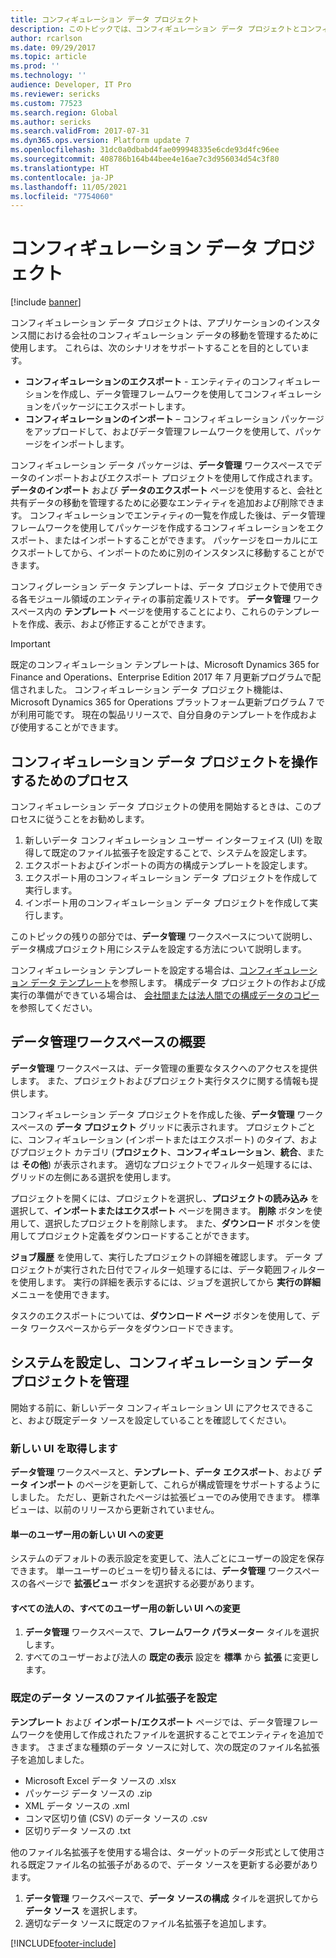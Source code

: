 ```yaml
---
title: コンフィギュレーション データ プロジェクト
description: このトピックでは、コンフィギュレーション データ プロジェクトとコンフィギュレーション データ テンプレートについて説明します。
author: rcarlson
ms.date: 09/29/2017
ms.topic: article
ms.prod: ''
ms.technology: ''
audience: Developer, IT Pro
ms.reviewer: sericks
ms.custom: 77523
ms.search.region: Global
ms.author: sericks
ms.search.validFrom: 2017-07-31
ms.dyn365.ops.version: Platform update 7
ms.openlocfilehash: 31dc0a0dbabd4fae099948335e6cde93d4fc96ee
ms.sourcegitcommit: 408786b164b44bee4e16ae7c3d956034d54c3f80
ms.translationtype: HT
ms.contentlocale: ja-JP
ms.lasthandoff: 11/05/2021
ms.locfileid: "7754060"
---
```

# <a name="configuration-data-projects"></a>コンフィギュレーション データ プロジェクト

[!include [banner](../includes/banner.md)]

コンフィギュレーション データ プロジェクトは、アプリケーションのインスタンス間における会社のコンフィギュレーション データの移動を管理するために使用します。 これらは、次のシナリオをサポートすることを目的としています。

- **コンフィギュレーションのエクスポート** - エンティティのコンフィギュレーションを作成し、データ管理フレームワークを使用してコンフィギュレーションをパッケージにエクスポートします。
- **コンフィギュレーションのインポート** – コンフィギュレーション パッケージをアップロードして、およびデータ管理フレームワークを使用して、パッケージをインポートします。

コンフィギュレーション データ パッケージは、**データ管理** ワークスペースでデータのインポートおよびエクスポート プロジェクトを使用して作成されます。 **データのインポート** および **データのエクスポート** ページを使用すると、会社と共有データの移動を管理するために必要なエンティティを追加および削除できます。 コンフィギュレーションでエンティティの一覧を作成した後は、データ管理フレームワークを使用してパッケージを作成するコンフィギュレーションをエクスポート、またはインポートすることができます。 パッケージをローカルにエクスポートしてから、インポートのために別のインスタンスに移動することができます。

コンフィグレーション データ テンプレートは、データ プロジェクトで使用できる各モジュール領域のエンティティの事前定義リストです。 **データ管理** ワークスペース内の **テンプレート** ページを使用することにより、これらのテンプレートを作成、表示、および修正することができます。

> [!IMPORTANT]
> 既定のコンフィギュレーション テンプレートは、Microsoft Dynamics 365 for Finance and Operations、Enterprise Edition 2017 年 7 月更新プログラムで配信されました。 コンフィギュレーション データ プロジェクト機能は、Microsoft Dynamics 365 for Operations プラットフォーム更新プログラム 7 でが利用可能です。 現在の製品リリースで、自分自身のテンプレートを作成および使用することができます。

## <a name="process-for-working-with-configuration-data-projects"></a>コンフィギュレーション データ プロジェクトを操作するためのプロセス
コンフィギュレーション データ プロジェクトの使用を開始するときは、このプロセスに従うことをお勧めします。

1. 新しいデータ コンフィギュレーション ユーザー インターフェイス (UI) を取得して既定のファイル拡張子を設定することで、システムを設定します。
2. エクスポートおよびインポートの両方の構成テンプレートを設定します。
3. エクスポート用のコンフィギュレーション データ プロジェクトを作成して実行します。
4. インポート用のコンフィギュレーション データ プロジェクトを作成して実行します。

このトピックの残りの部分では、**データ管理** ワークスペースについて説明し、データ構成プロジェクト用にシステムを設定する方法について説明します。

コンフィギュレーション テンプレートを設定する場合は、[コンフィギュレーション データ テンプレート](configuration-data-templates.md)を参照します。 構成データ プロジェクトの作および成実行の準備ができている場合は、 [会社間または法人間での構成データのコピー](copy-configuration.md) を参照してください。

## <a name="data-management-workspace-overview"></a>データ管理ワークスペースの概要
**データ管理** ワークスペースは、データ管理の重要なタスクへのアクセスを提供します。 また、プロジェクトおよびプロジェクト実行タスクに関する情報も提供します。

コンフィギュレーション データ プロジェクトを作成した後、**データ管理** ワークスペースの **データ プロジェクト** グリッドに表示されます。 プロジェクトごとに、コンフィギュレーション (インポートまたはエクスポート) のタイプ、およびプロジェクト カテゴリ (**プロジェクト**、**コンフィギュレーション**、**統合**、または **その他**) が表示されます。 適切なプロジェクトでフィルター処理するには、グリッドの左側にある選択を使用します。

プロジェクトを開くには、プロジェクトを選択し、**プロジェクトの読み込み** を選択して、**インポートまたはエクスポート** ページを開きます。 **削除** ボタンを使用して、選択したプロジェクトを削除します。 また、**ダウンロード** ボタンを使用してプロジェクト定義をダウンロードすることができます。

**ジョブ履歴** を使用して、実行したプロジェクトの詳細を確認します。 データ プロジェクトが実行された日付でフィルター処理するには、データ範囲フィルターを使用します。 実行の詳細を表示するには、ジョブを選択してから **実行の詳細** メニューを使用できます。

タスクのエクスポートについては、**ダウンロード ページ** ボタンを使用して、データ ワークスペースからデータをダウンロードできます。

## <a name="set-up-your-system-to-manage-configuration-data-projects"></a>システムを設定し、コンフィギュレーション データ プロジェクトを管理
開始する前に、新しいデータ コンフィギュレーション UI にアクセスできること、および既定データ ソースを設定していることを確認してください。

### <a name="get-the-new-ui"></a>新しい UI を取得します
**データ管理** ワークスペースと、**テンプレート**、**データ エクスポート**、および **データ インポート** のページを更新して、これらが構成管理をサポートするようにしました。 ただし、更新されたページは拡張ビューでのみ使用できます。 標準ビューは、以前のリリースから更新されていません。

#### <a name="change-to-the-new-ui-for-a-single-user"></a>単一のユーザー用の新しい UI への変更
システムのデフォルトの表示設定を変更して、法人ごとにユーザーの設定を保存できます。 単一ユーザーのビューを切り替えるには、**データ管理** ワークスペースの各ページで **拡張ビュー** ボタンを選択する必要があります。

#### <a name="change-to-the-new-ui-for-all-users-in-all-legal-entities"></a>すべての法人の、すべてのユーザー用の新しい UI への変更
1. **データ管理** ワークスペースで、**フレームワーク パラメーター** タイルを選択します。
2. すべてのユーザーおよび法人の **既定の表示** 設定を **標準** から **拡張** に変更します。

### <a name="set-file-extensions-for-default-data-sources"></a>既定のデータ ソースのファイル拡張子を設定
**テンプレート** および **インポート/エクスポート** ページでは、データ管理フレームワークを使用して作成されたファイルを選択することでエンティティを追加できます。 さまざまな種類のデータ ソースに対して、次の既定のファイル名拡張子を追加しました。

- Microsoft Excel データ ソースの .xlsx
- パッケージ データ ソースの .zip
- XML データ ソースの .xml
- コンマ区切り値 (CSV) のデータ ソースの .csv
- 区切りデータ ソースの .txt

他のファイル名拡張子を使用する場合は、ターゲットのデータ形式として使用される既定ファイル名の拡張子があるので、データ ソースを更新する必要があります。

1. **データ管理** ワークスペースで、**データ ソースの構成** タイルを選択してから **データ ソース** を選択します。
2. 適切なデータ ソースに既定のファイル名拡張子を追加します。


[!INCLUDE[footer-include](../../../includes/footer-banner.md)]
